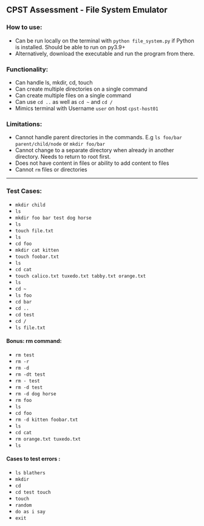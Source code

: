 ## CPST Assessment - File System Emulator

### How to use:
- Can be run locally on the terminal with `python file_system.py` if Python is installed. Should be able to run on py3.9+
- Alternatively, download the executable and run the program from there.

### Functionality:
- Can handle ls, mkdir, cd, touch
- Can create multiple directories on a single command
- Can create multiple files on a single command
- Can use `cd ..` as well as `cd ~` and `cd /`
- Mimics terminal with Username `user` on host `cpst-host01`

### Limitations:
- Cannot handle parent directories in the commands. E.g `ls foo/bar parent/child/node` or `mkdir foo/bar`
- Cannot change to a separate directory when already in another directory. Needs to return to root first.
- Does not have content in files or ability to add content to files
- Cannot `rm` files or directories

-----

 ### Test Cases:
- `mkdir child`
- `ls`
- `mkdir foo bar test dog horse`
- `ls`
- `touch file.txt`
- `ls`
- `cd foo`
- `mkdir cat kitten`
- `touch foobar.txt`
- `ls`
- `cd cat`
- `touch calico.txt tuxedo.txt tabby.txt orange.txt`
- `ls`
- `cd ~`
- `ls foo`
- `cd bar`
- `cd ..`
- `cd test`
- `cd /`
- `ls file.txt`

#### Bonus: rm command:
- `rm test`
- `rm -r`
- `rm -d`
- `rm -dt test`
- `rm - test`
- `rm -d test`
- `rm -d dog horse`
- `rm foo`
- `ls`
- `cd foo`
- `rm -d kitten foobar.txt`
- `ls`
- `cd cat`
- `rm orange.txt tuxedo.txt`
- `ls`

#### Cases to test errors :
- `ls blathers`
- `mkdir`
- `cd`
- `cd test touch`
- `touch`
- `random`
- `do as i say`
- `exit`
